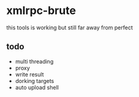 # xmlrpc-brute
this tools is working but still far away from perfect
## todo
- multi threading
- proxy
- write result
- dorking targets
- auto upload shell
